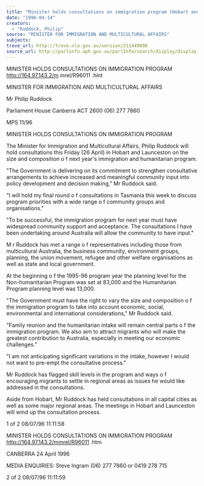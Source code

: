```yaml
---
title: "Minister holds consultations on immigration program [Hobart and Launceston]"
date: "1996-04-14"
creators:
  - "Ruddock, Philip"
source: "MINISTER FOR IMMIGRATION AND MULTICULTURAL AFFAIRS"
subjects:
trove_url: http://trove.nla.gov.au/version/211449898
source_url: http://parlinfo.aph.gov.au/parlInfo/search/display/display.w3p;query=Id%3A%22media/pressrel/MZ030%22
---
```


 MINISTER HOLDS CONSULTATIONS ON IMMIGRATION PROGRAM http://164.97.143.2/m inrel/R96011 .hint

 MINISTER FOR IMMIGRATION  AND MULTICULTURAL AFFAIRS

 Mr Philip Ruddock

 Parliament House Canberra ACT 2600  (06) 277 7860

 MPS 11/96

 MINISTER HOLDS CONSULTATIONS ON IMMIGRATION PROGRAM

 The Minister for Immigration and Multicultural Affairs, Philip Ruddock will hold consultations this  Friday (26 April) in Hobart and Launceston on the size and composition o f next year's immigration  and humanitarian program.

 "The Government is delivering on its commitment to strengthen consultative arrangements to achieve  increased and meaningful community input into policy development and decision making," Mr  Ruddock said.

 "I will hold my final round o f consultations in Tasmania this week to discuss program priorities with a  wide range o f community groups and organisations."

 "To be successful, the immigration program for next year must have widespread community support  and acceptance. The consultations I have been undertaking around Australia will allow the community  to have input."

 M r Ruddock has met a range o f representatives including those from multicultural Australia, the  business community, environment groups, planning, the union movement, refugee and other welfare  organisations as well as state and local government.

 At the beginning o f the 1995-96 program year the planning level for the Non-humanitarian Program  was set at 83,000 and the Humanitarian Program planning level was 13,000.

 "The Government must have the right to vary the size and composition o f the immigration program to  take into account economic, social, environmental and international considerations," Mr Ruddock  said.

 "Family reunion and the humanitarian intake will remain central parts o f the immigration program. We  also aim to attract migrants who will make the greatest contribution to Australia, especially in meeting  our economic challenges."

 "I am not anticipating significant variations in the intake, however I would not want to pre-empt the  consultative process."

 Mr Ruddock has flagged skill levels in the program and ways o f encouraging migrants to settle in  regional areas as issues he would like addressed in the consultations.

 Aside from Hobart, Mr Ruddock has held consultations in all capital cities as well as some major  regional areas. The meetings in Hobart and Launceston will wind up the consultation process.

 1 of 2 08/07/96 11:11:58

 MINISTER HOLDS CONSULTATIONS ON IMMIGRATION PROGRAM http://164.97.143.2/mmrel/R96011 .htm

 CANBERRA 24 April 1996

 MEDIA ENQUIRIES: Steve Ingram (06) 277 7860 or 0419 278 715

 2 of 2 08/07/96 11:11:59

